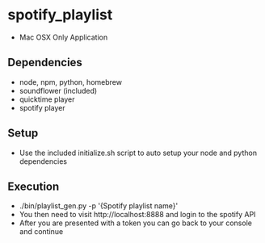 # spotify_playlist* Mac OSX Only Application## Dependencies* node, npm, python, homebrew * soundflower (included)* quicktime player* spotify player## Setup* Use the included initialize.sh script to auto setup your node and python dependencies## Execution* ./bin/playlist_gen.py -p '\{Spotify playlist name\}'* You then need to visit http://localhost:8888 and login to the spotify API* After you are presented with a token you can go back to your console and continue